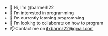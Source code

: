 - 👋 Hi, I’m @barmerh22
- 👀 I’m interested in programming 
- 🌱 I’m currently learning programming 
- 💞️ I’m looking to collaborate on how to program 
- 📫 Contact me on itxbarma22@gmail.com 

<!---
barmerh22/barmerh22 is a ✨ special ✨ repository because its `README.md` (this file) appears on your GitHub profile.
You can click the Preview link to take a look at your changes.
--->
